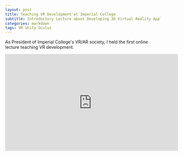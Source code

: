 ```yaml
---
layout: post
title: Teaching VR Development at Imperial College
subtitle: Introductory Lecture about Developing 3D Virtual Reality Applications
categories: markdown
tags: VR Unity Oculus
---
```


As President of Imperial College's VR/AR society, I held the first online lecture teaching VR development.

<iframe width="560" height="315" src="https://www.youtube.com/embed/8UKlN1cfhkc" title="YouTube video player" frameborder="0" allow="accelerometer; autoplay; clipboard-write; encrypted-media; gyroscope; picture-in-picture" allowfullscreen></iframe>
